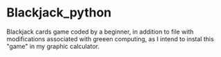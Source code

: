 # Blackjack_python
Blackjack cards game coded by a beginner, in addition to file with modifications associated with greeen computing, as I intend to instal this "game" in my graphic calculator.
